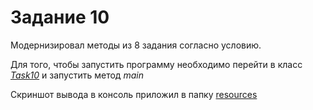 # Задание 10
Модернизировал методы из 8 задания согласно условию.

Для того, чтобы запустить программу необходимо перейти в класс
[*Task10*](./Task10.java) и запустить метод *main*

Скриншот вывода в консоль приложил в папку [resources](./resources)